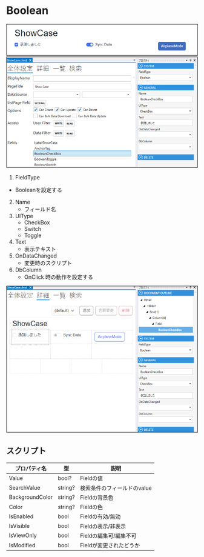 # Boolean

<img src="../../images/Boolean表示.png" alt="Boolean表示" title="Boolean表示" style="border: 1px solid;">

<img src="../../images/Boolean設定.png" alt="Boolean設定" title="Boolean設定" style="border: 1px solid;" >

1. FieldType
- Booleanを設定する
2. Name
    - フィールド名
3. UIType
   - CheckBox
   - Switch
   - Toggle
4. Text
   - 表示テキスト
5. OnDataChanged
   - 変更時のスクリプト
6. DbColumn
   - OnClick 時の動作を設定する

<img src="../../images/Boolean詳細.png" alt="Boolean詳細" title="Boolean詳細" style="border: 1px solid;">

## スクリプト
| プロパティ名          | 型       | 説明               |
|-----------------|---------|------------------|
| Value           | bool?   | Fieldの値          |
| SearchValue     | string? | 検索条件のフィールドのvalue |
| BackgroundColor | string? | Fieldの背景色        | 
| Color           | string? | Fieldの色          |
| IsEnabled       | bool    | Fieldの有効/無効      |
| IsVisible       | bool    | Fieldの表示/非表示     |
| IsViewOnly      | bool    | Fieldの編集可/編集不可   |
| IsModified      | bool    | Fieldが変更されたどうか   |
